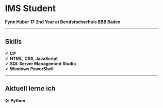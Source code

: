 # IMS Student  
**Fynn Huber**
**17**
**2nd Year at Berufsfachschule BBB Baden**  

---  

## Skills  
✔ **C#**  
✔ **HTML, CSS, JavaScript**  
✔ **SQL Server Management Studio**  
✔ **Windows PowerShell**  

---  

## Aktuell lerne ich  
🛠 **Python**  

